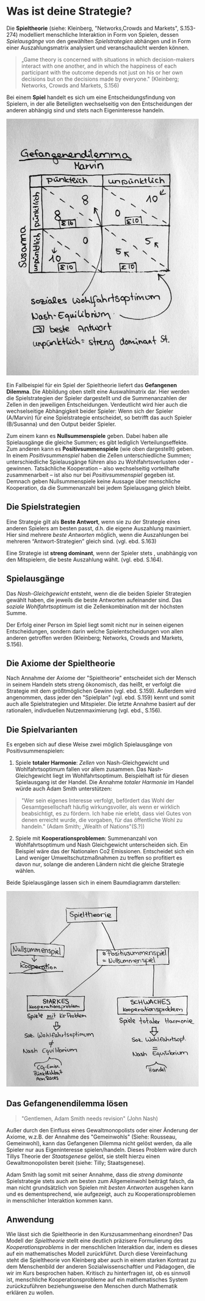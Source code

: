 # Was ist deine Strategie?

Die **Spieltheorie** (siehe: Kleinberg, "Networks,Crowds and Markets", S.153-274) modelliert menschliche Interaktion in Form von Spielen, dessen *Spielausgänge* von den gewählten *Spielstrategien* abhängen und in Form einer Auszahlungsmatrix analysiert und veranschaulicht werden können.

>„Game theory is concerned with situations in which decision-makers interact with one another, and in which the happiness of each participant with the outcome depends not just on his or her own decisions but on the decisions made by everyone."
> (Kleinberg; Networks, Crowds and Markets, S.156)

Bei einem **Spiel** handelt es sich um eine Entscheidungsfindung von Spielern, in der alle Beteiligten wechselseitig von den Entscheidungen der anderen abhängig sind und stets nach Eigeninteresse handeln.

![Pay-Off Matrix](img\Kleinber_Spieltheorie_martrix.jpg "Auswahlmatrix")

Ein Fallbeispiel für ein Spiel der Spieltheorie liefert das **Gefangenen Dilemma**.
Die Abbildung oben stellt eine Auswahlmatrix dar.
Hier werden die Spielstrategien der Spieler dargestellt und die Summenanzahlen der Zellen in den jeweiligen Entscheidungen.
Verdeutlicht wird hier auch die wechselseitige Abhängigkeit beider Spieler: Wenn sich der Spieler (A/Marvin) für eine Spielstrategie entscheidet, so betrifft das auch Spieler (B/Susanna) und den Output beider Spieler.

Zum einem kann es **Nullsummenspiele** geben.
Dabei haben alle Spielausgänge die gleiche Summen; es gibt lediglich Verteilungseffekte.
Zum anderen kann es **Positivsummenspiele** (wie oben dargestellt) geben.
In einem *Positivsummenspiel* haben die Zellen unterschiedliche Summen; unterschiedliche Spielausgänge führen also zu Wohlfahrtsverlusten oder -gewinnen.
Tatsächliche Kooperation – also wechselseitig vorteilhafte zusammenarbeit – ist also nur bei *Positivsummenspiel* gegeben ist.
Demnach geben Nullsummenspiele keine Aussage über menschliche Kooperation, da die Summenanzahl bei jedem Spielausgang gleich bleibt.

## Die Spielstrategien

Eine Strategie gilt als **Beste Antwort**, wenn sie zu der Strategie eines anderen Spielers am besten passt, d.h. die eigene Auszahlung maximiert.
Hier sind mehrere *beste Antworten* möglich, wenn die Auszahlungen bei mehreren “Antwort-Strategien” gleich sind. (vgl. ebd. S.163)

Eine Strategie ist **streng dominant**, wenn der Spieler  stets , unabhängig von den Mitspielern, die beste Auszahlung  wählt. (vgl. ebd. S.164).

## Spielausgänge

Das *Nash-Gleichgewicht* entsteht, wenn die die beiden Spieler Strategien gewählt haben, die jeweils die beste Antworten aufeinander sind.
Das *soziale Wohlfahrtsoptimum* ist die Zellenkombination mit der höchsten Summe.

Der Erfolg einer Person im Spiel liegt somit nicht nur in seinen eigenen Entscheidungen, sondern darin welche Spielentscheidungen von allen anderen getroffen werden (Kleinberg; Networks, Crowds and Markets, S.156).

## Die Axiome der Spieltheorie

Nach Annahme der Axiome der "Spieltheorie" entscheidet sich der Mensch in seinem Handeln stets streng ökonomisch, das heißt, er verfolgt die Strategie mit dem größtmöglichen Gewinn (vgl. ebd. S.159).
Außerdem wird angenommen, dass jeder den "Spielplan" (vgl. ebd. S.159) kennt und somit auch alle Spielstrategien und Mitspieler.
Die letzte Annahme basiert auf der rationalen, indivduellen Nutzenmaximierung (vgl. ebd., S.156).

## Die Spielvarianten

Es ergeben sich auf diese Weise zwei möglich Spielausgänge von Positivsummenspielen:

1. Spiele **totaler Harmonie**: *Zellen*  von Nash-Gleichgewicht und Wohlfahrtsoptimum fallen vor allem zusammen. Das Nash-Gleichgewicht liegt im Wohlfahrtsoptimum.
Beispielhaft ist für diesen Spielausgang ist der Handel.
Die Annahme *totaler Harmonie* im Handel würde auch Adam Smith unterstützen:

>"Wer sein eigenes Interesse verfolgt, befördert das Wohl der Gesamtgesellschaft häufig wirkungsvoller, als wenn er wirklich beabsichtigt, es zu fördern. Ich habe nie erlebt, dass viel Gutes von denen erreicht wurde, die vorgaben, für das öffentliche Wohl zu handeln."
> (Adam Smith; „Wealth of Nations"(S.?))

2. Spiele mit **Kooperationsproblemen**: Summenanzahl von Wohlfahrtsoptimum und Nash Gleichgewicht unterscheiden sich.
Ein Beispiel wäre das der Nationalen Co2 Emissionen. Entscheidet sich ein Land weniger Umweltschutzmaßnahmen zu treffen so profitiert es davon nur, solange die anderen Ländern nicht die gleiche Strategie wählen.

Beide Spielausgänge lassen sich in einem Baumdiagramm darstellen:

![Baumdiagramm](img\Kleinberg_Spieltheorie_Summenspiele.jpg "Summenspiele")

## Das Gefangenendilemma lösen

>"Gentlemen, Adam Smith needs revision" (John Nash)

Außer durch den Einfluss eines Gewaltmonopolists oder einer Änderung der Axiome, w.z.B. der Annahme des "Gemeinwohls" (Siehe: Rousseau, Gemeinwohl), kann das Gefangenen Dilemma nicht gelöst werden, da alle Spieler nur aus Eigeninteresse spielen/handeln.
Dieses Problem wäre durch Tillys Theorie der *Staatsgenese* gelöst, sie stellt hierzu einen Gewaltmonopolisten bereit (siehe: Tilly; Staatsgenese).

Adam Smith lag somit mit seiner Annahme, dass die *streng dominante* Spielstrategie stets auch am besten zum Allgemeinwohl beiträgt falsch, da man nicht grundsätzlich von Spielen mit *besten Antworten* ausgehen kann und es dementsprechend, wie aufgezeigt, auch zu Kooperationsproblemen in menschlicher Interaktion kommen kann.

## Anwendung

Wie lässt sich die Spieltheorie in den Kurszusammenhang einordnen?
Das Modell der *Spieltheorie*   stellt eine deutlich präzisere Formulierung des *Kooperationsproblems* in der menschlichen Interaktion dar, indem es dieses auf ein mathematisches Modell zurückführt.
Durch diese Vereinfachung steht die Spieltheorie von Kleinberg aber auch in einem starken Kontrast zu dem Menschenbild der anderen Sozialwissenschaftler und Pädagogen, die wir im Kurs besprochen haben.
Kritisch zu hinterfragen ist, ob es sinnvoll ist, menschliche Kooperationsprobleme auf ein mathematisches System zurückzuführen beziehungsweise den Menschen durch Mathematik erklären zu wollen.

